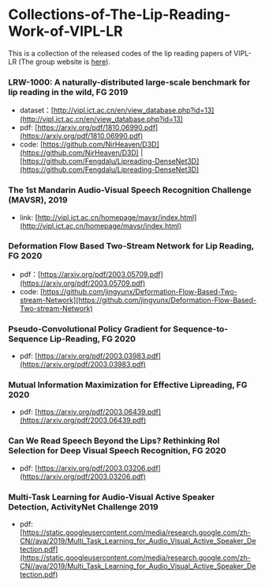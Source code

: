 # Collections-of-The-Lip-Reading-Work-of-VIPL-LR
This is a collection of the released codes of the lip reading papers of VIPL-LR (The group website is [here](http://vipl.ict.ac.cn/en/team.php?id=9)).

### LRW-1000: A naturally-distributed large-scale benchmark for lip reading in the wild, FG 2019
  * dataset：[http://vipl.ict.ac.cn/en/view_database.php?id=13](http://vipl.ict.ac.cn/en/view_database.php?id=13)  
  * pdf: [https://arxiv.org/pdf/1810.06990.pdf](https://arxiv.org/pdf/1810.06990.pdf)  
  * code: [https://github.com/NirHeaven/D3D](https://github.com/NirHeaven/D3D)   | [https://github.com/Fengdalu/Lipreading-DenseNet3D](https://github.com/Fengdalu/Lipreading-DenseNet3D)  
### The 1st Mandarin Audio-Visual Speech Recognition Challenge (MAVSR), 2019
  * link: [http://vipl.ict.ac.cn/homepage/mavsr/index.html](http://vipl.ict.ac.cn/homepage/mavsr/index.html)
  
### Deformation Flow Based Two-Stream Network for Lip Reading, FG 2020
  * pdf：[https://arxiv.org/pdf/2003.05709.pdf](https://arxiv.org/pdf/2003.05709.pdf)  
  * code: [https://github.com/jingyunx/Deformation-Flow-Based-Two-stream-Network](https://github.com/jingyunx/Deformation-Flow-Based-Two-stream-Network)
  
### Pseudo-Convolutional Policy Gradient for Sequence-to-Sequence Lip-Reading, FG 2020
  * pdf: [https://arxiv.org/pdf/2003.03983.pdf](https://arxiv.org/pdf/2003.03983.pdf)
  
### Mutual Information Maximization for Effective Lipreading, FG 2020
  * pdf: [https://arxiv.org/pdf/2003.06439.pdf](https://arxiv.org/pdf/2003.06439.pdf)
  
### Can We Read Speech Beyond the Lips? Rethinking RoI Selection for Deep Visual Speech Recognition, FG 2020
  * pdf: [https://arxiv.org/pdf/2003.03206.pdf](https://arxiv.org/pdf/2003.03206.pdf)
  
### Multi-Task Learning for Audio-Visual Active Speaker Detection, ActivityNet Challenge 2019
  * pdf: [https://static.googleusercontent.com/media/research.google.com/zh-CN//ava/2019/Multi_Task_Learning_for_Audio_Visual_Active_Speaker_Detection.pdf](https://static.googleusercontent.com/media/research.google.com/zh-CN//ava/2019/Multi_Task_Learning_for_Audio_Visual_Active_Speaker_Detection.pdf)
